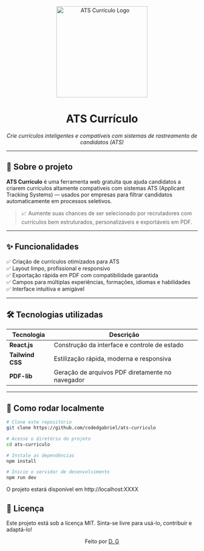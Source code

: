 <div align="center">
  <img src="https://raw.githubusercontent.com/codedgabriel/ats-curriculo/main/public/logoats.png" width="240" alt="ATS Currículo Logo" />
  
  # ATS Currículo

  <em>Crie currículos inteligentes e compatíveis com sistemas de rastreamento de candidatos (ATS)</em>
</div>

---

## 🚀 Sobre o projeto

**ATS Currículo** é uma ferramenta web gratuita que ajuda candidatos a criarem currículos altamente compatíveis com sistemas ATS (Applicant Tracking Systems) — usados por empresas para filtrar candidatos automaticamente em processos seletivos.

> 📈 Aumente suas chances de ser selecionado por recrutadores com currículos bem estruturados, personalizáveis e exportáveis em PDF.

---

## ✨ Funcionalidades

✅ Criação de currículos otimizados para ATS  
✅ Layout limpo, profissional e responsivo  
✅ Exportação rápida em PDF com compatibilidade garantida  
✅ Campos para múltiplas experiências, formações, idiomas e habilidades  
✅ Interface intuitiva e amigável  

---

## 🛠️ Tecnologias utilizadas

| Tecnologia     | Descrição                                      |
|----------------|-----------------------------------------------|
| **React.js**   | Construção da interface e controle de estado  |
| **Tailwind CSS** | Estilização rápida, moderna e responsiva     |
| **PDF-lib**    | Geração de arquivos PDF diretamente no navegador |

---

## 🧪 Como rodar localmente

```bash
# Clone este repositório
git clone https://github.com/codedgabriel/ats-curriculo

# Acesse o diretório do projeto
cd ats-curriculo

# Instale as dependências
npm install

# Inicie o servidor de desenvolvimento
npm run dev

```

O projeto estará disponível em http://localhost:XXXX
## 📄 Licença

Este projeto está sob a licença MIT.
Sinta-se livre para usá-lo, contribuir e adaptá-lo!

<div align="center"> Feito por <a href="https://github.com/codedgabriel" target="_blank">D. G</a> </div> 